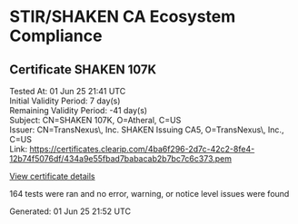 # STIR/SHAKEN CA Ecosystem Compliance

## Certificate SHAKEN 107K

Tested At: 01 Jun 25 21:41 UTC\
Initial Validity Period: 7 day(s)\
Remaining Validity Period: -41 day(s)\
Subject: CN=SHAKEN 107K, O=Atheral, C=US\
Issuer: CN=TransNexus\\, Inc. SHAKEN Issuing CA5, O=TransNexus\\, Inc., C=US\
Link: https://certificates.clearip.com/4ba6f296-2d7c-42c2-8fe4-12b74f5076df/434a9e55fbad7babacab2b7bc7c6c373.pem

[View certificate details](https://x509.io/?cert=MIICyDCCAm2gAwIBAgIQbPB8LtfX4JFa9oWfpl1qKjAKBggqhkjOPQQDAjBWMQswCQYDVQQGEwJVUzEZMBcGA1UEChMQVHJhbnNOZXh1cywgSW5jLjEsMCoGA1UEAxMjVHJhbnNOZXh1cywgSW5jLiBTSEFLRU4gSXNzdWluZyBDQTUwHhcNMjUwNDE0MTQ1MzM3WhcNMjUwNDIxMTQ1MzM2WjA1MQswCQYDVQQGEwJVUzEQMA4GA1UEChMHQXRoZXJhbDEUMBIGA1UEAxMLU0hBS0VOIDEwN0swWTATBgcqhkjOPQIBBggqhkjOPQMBBwNCAARp%2BQwJNfvbM81jKJOkrSeHsOZQ7YyXbTZGBUsMNeRT5KcCp%2FNR7VmFgjtGcZ7o8jDm7eymOKEG2H7yYzq9UINbo4IBPDCCATgwDAYDVR0TAQH%2FBAIwADAOBgNVHQ8BAf8EBAMCB4AwHQYDVR0OBBYEFPKHY9EbkRoVSFhXAvHqryd3T2I2MB8GA1UdIwQYMBaAFNoAs4f4gj%2B%2FuiKiZGO19i%2FMjnXKMBcGA1UdIAQQMA4wDAYKYIZIAYb%2FCQEBBDCBpgYDVR0fBIGeMIGbMIGYoDqgOIY2aHR0cHM6Ly9hdXRoZW50aWNhdGUtYXBpLmljb25lY3Rpdi5jb20vZG93bmxvYWQvdjEvY3JsolqkWDBWMRQwEgYDVQQHDAtCcmlkZ2V3YXRlcjELMAkGA1UECAwCTkoxEzARBgNVBAMMClNUSS1QQSBDUkwxCzAJBgNVBAYTAlVTMQ8wDQYDVQQKDAZTVEktUEEwFgYIKwYBBQUHARoECjAIoAYWBDEwN0swCgYIKoZIzj0EAwIDSQAwRgIhAOZ6lBeO22czJZWzd2%2BjYm%2FXN5QIZEoJDBMBvLsRXv%2F0AiEAhNg85PGb3i5diThb%2BDI9%2Bezj9UTqXJ72RnOXu8UK0W8%3D)

164 tests were ran and no error, warning, or notice level issues were found


Generated: 01 Jun 25 21:52 UTC
